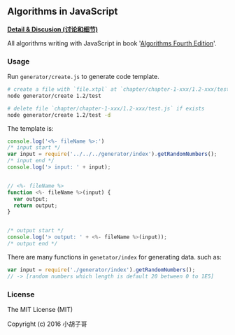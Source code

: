 Algorithms in JavaScript
---

**[Detail & Discusion (讨论和细节)](https://github.com/barretlee/algorithms/issues)**

All algorithms writing with JavaScript in book '[Algorithms Fourth Edition](http://www.amazon.com/Algorithms-4th-Robert-Sedgewick/dp/032157351X?ie=UTF8&keywords=Algorithms%20Fourth%20Edition&qid=1464068185&ref_=sr_1_1&sr=8-1)'.

### Usage

Run `generator/create.js` to generate code template.

```bash
# create a file with `file.xtpl` at `chapter/chapter-1-xxx/1.2-xxx/test.js`
node generator/create 1.2/test

# delete file `chapter/chapter-1-xxx/1.2-xxx/test.js` if exists
node generator/create 1.2/test -d
```

The template is: 

```javascript
console.log('<%- fileName %>:')
/* input start */
var input = require('../../../generator/index').getRandomNumbers();
/* input end */
console.log('> input: ' + input);


// <%- fileName %>
function <%- fileName %>(input) {
  var output;
  return output;
}


/* output start */
console.log('> output: ' + <%- fileName %>(input));
/* output end */
```

There are many functions in `genetator/index` for generating data. such as:

```javascript
var input = require('./generator/index').getRandomNumbers();
// -> [random numbers which length is default 20 between 0 to 1E5]
```


### License

The MIT License (MIT)

Copyright (c) 2016 小胡子哥